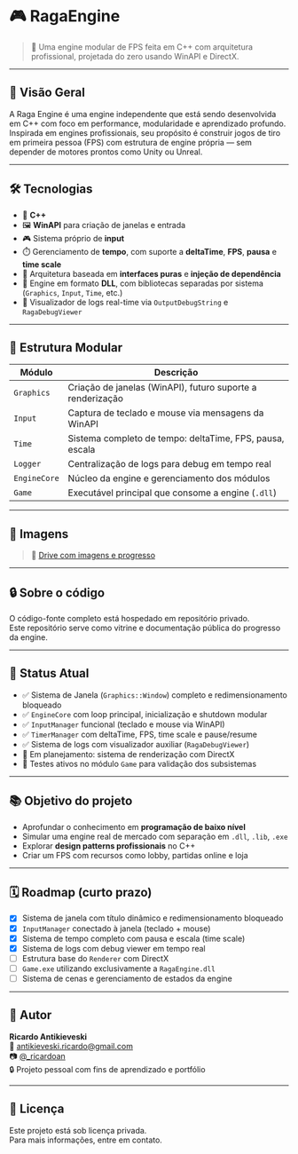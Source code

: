 # 🎮 RagaEngine

> 🧱 Uma engine modular de FPS feita em C++ com arquitetura profissional, projetada do zero usando WinAPI e DirectX.

---

## 🚀 Visão Geral

A Raga Engine é uma engine independente que está sendo desenvolvida em C++ com foco em performance, modularidade e aprendizado profundo. Inspirada em engines profissionais, seu propósito é construir jogos de tiro em primeira pessoa (FPS) com estrutura de engine própria — sem depender de motores prontos como Unity ou Unreal.

---

## 🛠️ Tecnologias

- 🔧 **C++**
- 🖼️ **WinAPI** para criação de janelas e entrada
- 🎮 Sistema próprio de **input**
- ⏱️ Gerenciamento de **tempo**, com suporte a **deltaTime**, **FPS**, **pausa** e **time scale**
- 🧩 Arquitetura baseada em **interfaces puras** e **injeção de dependência**
- 🔄 Engine em formato **DLL**, com bibliotecas separadas por sistema (`Graphics`, `Input`, `Time`, etc.)
- 🧪 Visualizador de logs real-time via `OutputDebugString` e `RagaDebugViewer`

---

## 🧱 Estrutura Modular

| Módulo        | Descrição                                                    |
|---------------|--------------------------------------------------------------|
| `Graphics`    | Criação de janelas (WinAPI), futuro suporte a renderização   |
| `Input`       | Captura de teclado e mouse via mensagens da WinAPI           |
| `Time`        | Sistema completo de tempo: deltaTime, FPS, pausa, escala     |
| `Logger`      | Centralização de logs para debug em tempo real               |
| `EngineCore`  | Núcleo da engine e gerenciamento dos módulos                 |
| `Game`        | Executável principal que consome a engine (`.dll`)           |

---

## 📸 Imagens

> 📁 [Drive com imagens e progresso](https://drive.google.com/drive/folders/1jjGHlWPCjYo_GG0GlXdX8bBTM902-I7W?usp=sharing)

---

## 🔒 Sobre o código

O código-fonte completo está hospedado em repositório privado.  
Este repositório serve como vitrine e documentação pública do progresso da engine.

---

## 📍 Status Atual

- ✅ Sistema de Janela (`Graphics::Window`) completo e redimensionamento bloqueado
- ✅ `EngineCore` com loop principal, inicialização e shutdown modular
- ✅ `InputManager` funcional (teclado e mouse via WinAPI)
- ✅ `TimerManager` com deltaTime, FPS, time scale e pause/resume
- ✅ Sistema de logs com visualizador auxiliar (`RagaDebugViewer`)
- 🚧 Em planejamento: sistema de renderização com DirectX
- 🧪 Testes ativos no módulo `Game` para validação dos subsistemas

---

## 📚 Objetivo do projeto

- Aprofundar o conhecimento em **programação de baixo nível**
- Simular uma engine real de mercado com separação em `.dll`, `.lib`, `.exe`
- Explorar **design patterns profissionais** no C++
- Criar um FPS com recursos como lobby, partidas online e loja

---

## 🗓️ Roadmap (curto prazo)

- [x] Sistema de janela com título dinâmico e redimensionamento bloqueado
- [x] `InputManager` conectado à janela (teclado + mouse)
- [x] Sistema de tempo completo com pausa e escala (time scale)
- [x] Sistema de logs com debug viewer em tempo real
- [ ] Estrutura base do `Renderer` com DirectX
- [ ] `Game.exe` utilizando exclusivamente a `RagaEngine.dll`
- [ ] Sistema de cenas e gerenciamento de estados da engine

---

## 👤 Autor

**Ricardo Antikieveski**  
📧 antikieveski.ricardo@gmail.com  
📷 [@_ricardoan](https://www.instagram.com/_ricardoan/)  
🔒 Projeto pessoal com fins de aprendizado e portfólio

---

## 📝 Licença

Este projeto está sob licença privada.  
Para mais informações, entre em contato.
